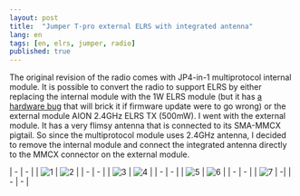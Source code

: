 ```yaml
---
layout: post
title:  "Jumper T-pro external ELRS with integrated antenna"
lang: en
tags: [en, elrs, jumper, radio]
published: true
---
```


The original revision of the radio comes with JP4-in-1 multiprotocol internal module. It is possible to convert the radio to support ELRS by either replacing the internal module with the 1W ELRS module (but it has [a hardware bug](https://oscarliang.com/jumper-t-pro/#Hardware-Bug-in-the-Internal-ELRS-Version) that will brick it if firmware update were to go wrong) or the external module AION 2.4GHz ELRS TX (500mW). I went with the external module. It has a very flimsy antenna that is connected to its SMA-MMCX pigtail. So since the multiprotocol module uses 2.4GHz antenna, I decided to remove the internal module and connect the integrated antenna directly to the MMCX connector on the external module.

| - | - |
| ![1](/assets/images/jumper1.jpg) | ![2](/assets/images/jumper2.jpg) |
| - | - |
| ![3](/assets/images/jumper3.jpg) | ![4](/assets/images/jumper4.jpg) |
| - | - |
| ![5](/assets/images/jumper5.jpg) | ![6](/assets/images/jumper6.jpg) |
| - | - |
| ![7](/assets/images/jumper7.jpg) | -|
| - | - |